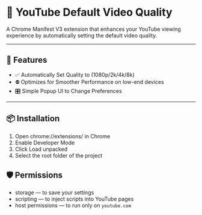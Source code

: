# 🎥 YouTube Default Video Quality
A Chrome Manifest V3 extension that enhances your YouTube viewing experience by automatically setting the default video quality.

---

## 🚀 Features

- ✅ Automatically Set Quality to (1080p/2k/4k/8k)
- ⛔ Optimizes for Smoother Performance on low-end devices
- 🎛️ Simple Popup UI to Change Preferences

---

## 📦 Installation

1. Open chrome://extensions/ in Chrome
2. Enable Developer Mode
3. Click Load unpacked
4. Select the root folder of the project

## 🛡️ Permissions

- storage — to save your settings
- scripting — to inject scripts into YouTube pages
- host permissions — to run only on `youtube.com`
